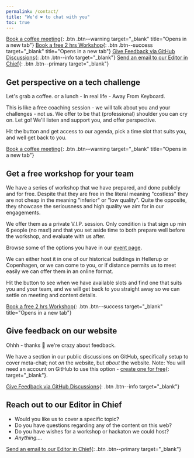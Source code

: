 ```yaml
---
permalink: /contact/
title: "We'd ❤️ to chat with you"
toc: true
---
```

[Book a coffee meeting](https://outlook.office365.com/owa/calendar/Lakruzz@Implementcg.onmicrosoft.com/bookings/s/OaPNUCshoUOBB9FTOQSSxQ2){: .btn .btn--warning target="_blank" title="Opens in a new tab"}
[Book a free 2 hrs Workshop](https://outlook.office365.com/owa/calendar/Lakruzz@Implementcg.onmicrosoft.com/bookings/s/wKPLdgQ9pE6V3-b40-G-Cg2){: .btn .btn--success target="_blank" title="Opens in a new tab"}
[Give Feedback via GitHub Discussions](https://github.com/orgs/thetechcollective/discussions/categories/thetechcollective-dev){: .btn .btn--info target="_blank"}
[Send an email to our Editor in Chief](mailto:lakr@thetechcollective.eu){: .btn .btn--primary target="_blank"}

## Get perspective on a tech challenge

Let's grab a coffee. or a lunch - In real life - Away From Keyboard.

This is like a free coaching session - we will talk about you and your challenges - not us. We offer to be that (professional) shoulder you can cry on. Let go! We'll listen and support you, and offer perspective.

Hit the button and get access to our agenda, pick a time slot that suits you, and well get back to you.

[Book a coffee meeting](https://outlook.office365.com/owa/calendar/Lakruzz@Implementcg.onmicrosoft.com/bookings/s/OaPNUCshoUOBB9FTOQSSxQ2){: .btn .btn--warning target="_blank" title="Opens in a new tab"}

## Get a free workshop for your team

 We have a series of workshop that we have prepared, and done publicly and for free. Despite that they are free in the literal meaning "costless" they are not cheap in the meaning "inferior" or "low quality". Quite the opposite, they showcase the seriousness and high quality we aim for in our engagements.

We offer them as a private V.I.P. session. Only condition is that sign up min 6 people (no max!) and that you set aside time to both prepare well before the workshop, and evaluate with us after.

Browse some of the options you have in our [event page](https://www.thetechcollective.dev/events/).

We can either host it in one of our historical buildings in Hellerup or Copenhagen,  or we can come to you, or if distance permits us to meet easily we can offer them in an online format.

Hit the button to see when we have available slots and find one that suits you and your team, and we will get back to you straight away so we can settle on meeting and content details.

[Book a free 2 hrs Workshop](https://outlook.office365.com/owa/calendar/Lakruzz@Implementcg.onmicrosoft.com/bookings/s/wKPLdgQ9pE6V3-b40-G-Cg2){: .btn .btn--success target="_blank" title="Opens in a new tab"}

## Give feedback on our website

Ohhh - thanks :pray: we're crazy about feedback.

We have a section in our public discussions on GitHub, specifically setup to cover meta-chat; not _on_ the website, but _about_ the website. Note: You will need an account on GitHub to use this option - [create one for free](https://github.com/signup){: target="_blank"}.

[Give Feedback via GitHub Discussions](https://github.com/orgs/thetechcollective/discussions/categories/thetechcollective-dev){: .btn .btn--info target="_blank"}

## Reach out to our Editor in Chief

- Would you like us to cover a specific topic?
- Do you have questions regarding any of the content on this web?
- Do you have wishes for a workshop or hackaton we could host?
- _Anything...._

[Send an email to our Editor in Chief](mailto:lakr@thetechcollective.eu){: .btn .btn--primary target="_blank"}
